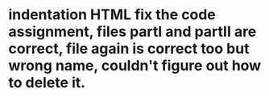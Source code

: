 # indentation HTML fix the code assignment, files partI and partII are correct, file again is correct too but wrong name, couldn't figure out how to delete it.
